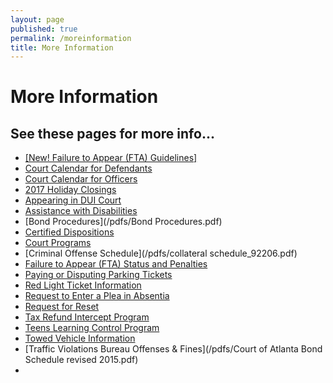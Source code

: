 ```yaml
---
layout: page
published: true
permalink: /moreinformation
title: More Information
---
```




# More Information

## See these pages for more info...

- [[New! Failure to Appear (FTA) Guidelines]](http://court.atlantaga.gov/pdfs/FailuretoAppearGuidelines.pdf )
- [Court Calendar for Defendants](http://courtview.atlantaga.gov/courtcalendars/default.aspx?Calendar=D)
- [Court Calendar for Officers](http://courtview.atlantaga.gov/courtcalendars/default.aspx?Calendar=O)
- [2017 Holiday Closings](/holiday-closings)
- [Appearing in DUI Court](/pdfs/DUIWARD_updated_10.21.13.pdf)
- [Assistance with Disabilities](/disabilities)
- [Bond Procedures](/pdfs/Bond Procedures.pdf)
- [Certified Dispositions](http://www.atl311.com/?page_id=115&atlId=1-G9G6U&_crauth=0f1b76975e)
- [Court Programs](/courtprograms)
- [Criminal Offense Schedule](/pdfs/collateral schedule_92206.pdf)
- [Failure to Appear (FTA) Status and Penalties](/fta)
- [Paying or Disputing Parking Tickets](/parkingtickets)
- [Red Light Ticket Information](/redlightticket)
- [Request to Enter a Plea in Absentia](/pleas)
- [Request for Reset](http://www.atl311.com/?page_id=115&atlId=1-HRXQE&_crauth=0f1b76975e)
- [Tax Refund Intercept Program](http://trip.georgiacourts.gov/)
- [Teens Learning Control Program](/teenlearning)
- [Towed Vehicle Information](/towedvehicles)
- [Traffic Violations Bureau Offenses & Fines](/pdfs/Court of Atlanta Bond Schedule revised 2015.pdf)
-
